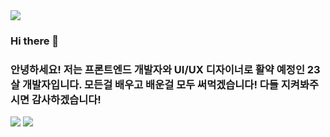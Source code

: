 <img src="https://capsule-render.vercel.app/api?type=wave&color=auto&height=300&section=header&text=UBBA%20WORLD&fontSize=90" />

### Hi there 👋 
### 안녕하세요! 저는 프론트엔드 개발자와 UI/UX 디자이너로 활약 예정인 23살 개발자입니다. 모든걸 배우고 배운걸 모두 써먹겠습니다! 다들 지켜봐주시면 감사하겠습니다!


 <a href="#" target="_blank"><img src="https://img.shields.io/badge/GitHub-0B2C4A?style=flat-square&logo=actigraph&logoColor=white"/></a>
  <a href="#" target="_blank"><img src="https://img.shields.io/badge/Blog-68BC71?style=flat-square&logo=aboutdotme&logoColor=white"/></a>
